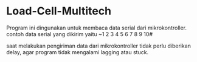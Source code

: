 # Load-Cell-Multitech
Program ini dingunakan untuk membaca data serial dari mikrokontroller.
contoh data serial yang dikirim yaitu
~1 2 3 4 5 6 7 8 9 10#

saat melakukan pengiriman data dari mikrokontroller tidak perlu diberikan delay, agar program tidak mengalami lagging atau stuck.

